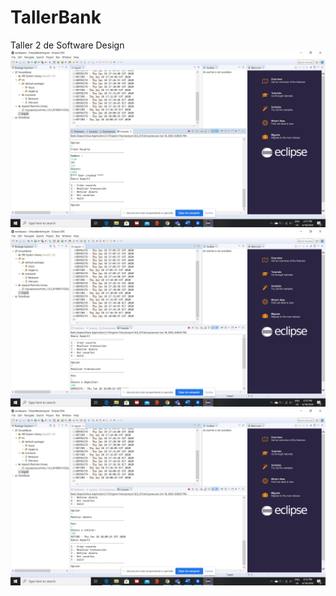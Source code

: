 # TallerBank
Taller 2 de Software Design
![Alt text](SimpleBank/imagenes/opcion1.png?raw=true "Imagen 1")
![Alt text](SimpleBank/imagenes/opcion2.png?raw=true "Imagen 2")
![Alt text](SimpleBank/imagenes/opcion3.png?raw=true "Imagen 3")

